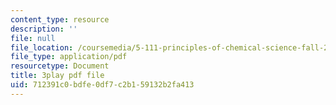 ```yaml
---
content_type: resource
description: ''
file: null
file_location: /coursemedia/5-111-principles-of-chemical-science-fall-2008/712391c0bdfe0df7c2b159132b2fa413_SbabED1wRMo.pdf
file_type: application/pdf
resourcetype: Document
title: 3play pdf file
uid: 712391c0-bdfe-0df7-c2b1-59132b2fa413
---
```

